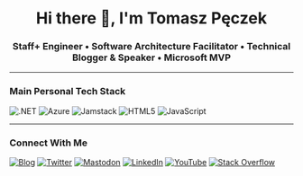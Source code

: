 <h1 align="center">Hi there 👋, I'm Tomasz Pęczek</h1>
<h3 align="center">Staff+ Engineer • Software Architecture Facilitator • Technical Blogger & Speaker • Microsoft MVP</h3>

---
### Main Personal Tech Stack
![.NET](https://img.shields.io/badge/%20-.NET-%23512BD4?logo=.net&logoColor=white&style=for-the-badge)
![Azure](https://img.shields.io/badge/%20-Azure-%230078D4?logo=microsoft%20azure&logoColor=white&style=for-the-badge)
![Jamstack](https://img.shields.io/badge/%20-Jamstack-%23F0047F?logo=jamstack&logoColor=white&style=for-the-badge)
![HTML5](https://img.shields.io/badge/%20-HTML5-%23E34F26?logo=html5&logoColor=white&style=for-the-badge)
![JavaScript](https://img.shields.io/badge/%20-JavaScript-%23F7DF1E?logo=javascript&logoColor=white&style=for-the-badge)

---
### Connect With Me
[![Blog](https://img.shields.io/badge/%20-Blog-%23FF5722?logo=blogger&logoColor=white&style=for-the-badge)](https://www.tpeczek.com/)
[![Twitter](https://img.shields.io/badge/%20-Twitter-%231DA1F2?logo=twitter&logoColor=white&style=for-the-badge)](https://twitter.com/tpeczek)
[![Mastodon](https://img.shields.io/badge/%20-Mastodon-%236364FF?logo=mastodon&logoColor=white&style=for-the-badge)](https://hachyderm.io/@tpeczek)
[![LinkedIn](https://img.shields.io/badge/%20-LinkedIn-%230A66C2?logo=linkedin&logoColor=white&style=for-the-badge)](https://www.linkedin.com/in/tpeczek)
[![YouTube](https://img.shields.io/badge/%20-YouTube-%23FF0000?logo=youtube&logoColor=white&style=for-the-badge)](https://www.youtube.com/channel/UCjqcHDB_c2J3BwVfd-1ysFw)
[![Stack Overflow](https://img.shields.io/badge/%20-Stack%20Overflow-%23F58025?logo=stack%20overflow&logoColor=white&style=for-the-badge)](https://stackoverflow.com/users/333253/tpeczek)
